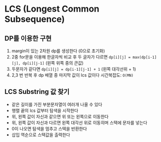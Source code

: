 # LCS (Longest Common Subsequence)

## DP를 이용한 구현
1. margin이 있는 2차원 dp를 생성한다 (0으로 초기화)
2. 2중 for문을 이용해 한글자씩 비교 후 두 글자가 다르면 `dp[i][j] = max(dp[i-1][j], dp[i][j-1]` (왼쪽 위쪽 중의 큰값)
3. 두문자가 같다면 `dp[i][j] = dp[i-1][j-1] + 1` (왼쪽 대각선위 + 1)
4. 2,3 번 반복 후 dp 배열 중 마지막 값이 lcs 값이다
시간복잡도: `O(MN)`

## LCS Substring 값 찾기
- 같은 길이를 가진 부분문자열이 여러개 나올 수 있다
- 행렬 끝의 lcs 값부터 탐색을 시작한다
- 위, 왼쪽 값이 자신과 같으면 위 또는 왼쪽으로 이동한다
- 위, 왼쪽 값이 자신과 다르면 왼쪽 대각선 위로 이동히며 스택에 문자를 넣는다
- 0이 나오면 탐색을 멈추고 스택을 반환한다
- 삽입 역순으로 스택값을 출력한다
